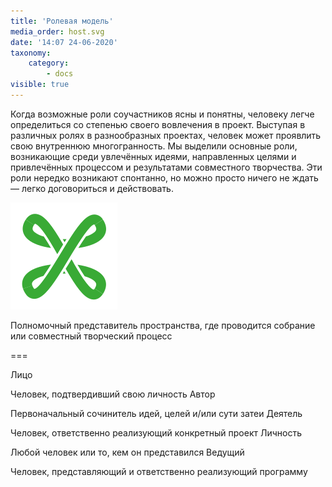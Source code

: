 ```yaml
---
title: 'Ролевая модель'
media_order: host.svg
date: '14:07 24-06-2020'
taxonomy:
    category:
        - docs
visible: true
---
```


Когда возможные роли соучастников ясны и понятны, человеку легче определиться со степенью своего вовлечения в проект. Выступая в различных ролях в разнообразных проектах, человек может проявлить свою внутреннюю многогранность. Мы выделили основные роли, возникающие среди увлечённых идеями, направленных целями и привлечённых процессом и результатами совместного творчества. Эти роли нередко возникают спонтанно, но можно просто ничего не ждать — легко договориться и действовать. 

![Хост](host.svg?resize=200,200&classes=float-left)

Полномочный представитель пространства, где проводится собрание или совместный творческий процесс

===

Лицо

Человек, подтвердивший свою личность
Автор

Первоначальный сочинитель идей, целей и/или сути затеи
Деятель

Человек, ответственно реализующий конкретный проект
Личность

Любой человек или то, кем он представился
Ведущий

Человек, представляющий и ответственно реализующий программу
